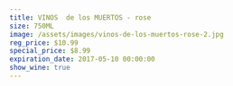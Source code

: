 ```yaml
---
title: VINOS  de los MUERTOS - rose
size: 750ML
image: /assets/images/vinos-de-los-muertos-rose-2.jpg
reg_price: $10.99
special_price: $8.99
expiration_date: 2017-05-10 00:00:00
show_wine: true
---
```



